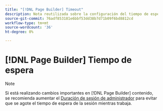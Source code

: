 ```yaml
---
title: "[!DNL Page Builder] Timeout"
description: Nota reutilizada sobre la configuración del tiempo de espera de administración
source-git-commit: 76adf853181e6bbf53dd38b7d71b09f6bd8812cd
workflow-type: tm+mt
source-wordcount: '36'
ht-degree: 0%

---
```


# [!DNL Page Builder] Tiempo de espera

>[!NOTE]
>
>Si está realizando cambios importantes en [!DNL Page Builder] contenido, se recomienda aumentar el [Duración de sesión de administrador](../systems/security-admin.md) para evitar que se agote el tiempo de espera de la sesión mientras trabaja.

